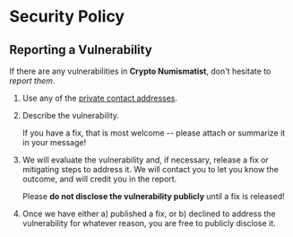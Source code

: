 # Security Policy

## Reporting a Vulnerability

If there are any vulnerabilities in **Crypto Numismatist**, don't hesitate to _report them_.

1. Use any of the [private contact addresses](https://github.com/hexley21/CryptoNumismatist#support).
2. Describe the vulnerability.

   If you have a fix, that is most welcome -- please attach or summarize it in your message!

3. We will evaluate the vulnerability and, if necessary, release a fix or mitigating steps to address it. We will contact you to let you know the outcome, and will credit you in the report.

   Please **do not disclose the vulnerability publicly** until a fix is released!

4. Once we have either a) published a fix, or b) declined to address the vulnerability for whatever reason, you are free to publicly disclose it.
